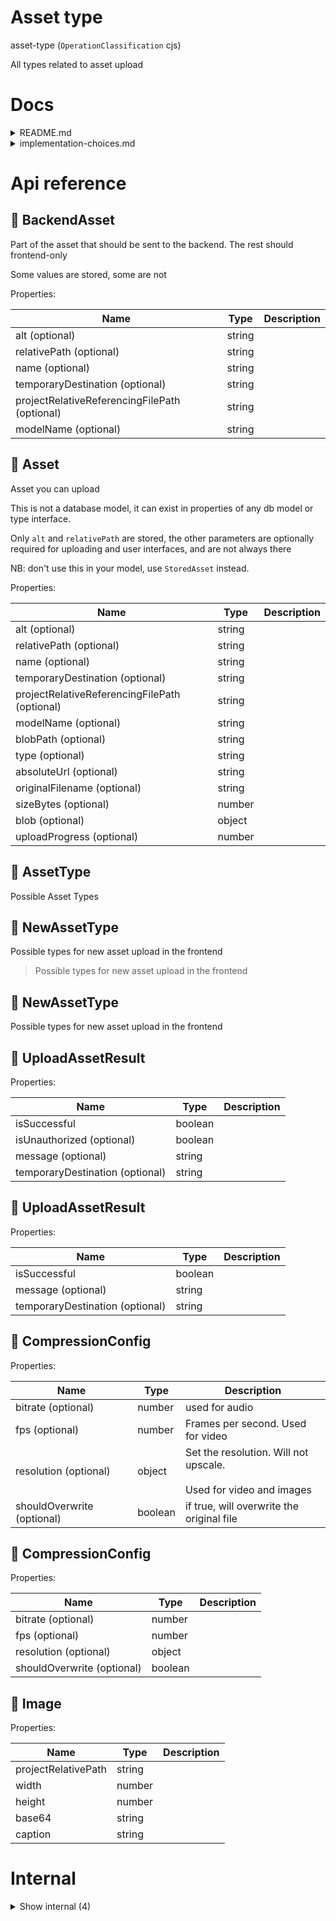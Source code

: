 # Asset type

asset-type (`OperationClassification` cjs)

All types related to asset upload




# Docs

<details><summary>README.md</summary>
    
  Support different UX's for file uploading

- Audio recording (to mp3)
- Camera (to png)
- Video recording (to mp4)
- Audio upload in multiple formats (with conversion to mp3)
- Image upload in multiple formats (with conversion to png)
- File upload of any other file for download (pdf, docx, xlsx, csv, etc.)
- An alt text should always be able to be provided.
- A thumbnail should always be generated and stored in the same place.
- Uploading multiple files at once should be possible
- Choosing an already existing media from within King OS

Nice to have:

- Files can upload while the form is still loading, so this should be a separate endpoint
- Form should invalidate if the upload is still in progress
- Upload can be canceled or deleted after upload


### CDN

A connected CDN would be nice as well to save bandwidth and increase performance.


### Cleanup

A cleanup strategy would be great. If a model is deleted, all referenced assets should also be deleted if they are not referenced anymore. Also, when saving a `md`-file the assets that aren't referenced anymore should be removed (or moved to the global `/assets` folder). This way it is kept clean.


### conclusion

All in all, this would be a feasible way to store stuff on any SaaS product. It is quite interconnected to other things like `fs-orm`, but this is a nice Micro-SaaS in itself!

  </details>

<details><summary>implementation-choices.md</summary>
    
  # Model or no model for asset?

If we are going to work with a model, it will be hard to see what the asset is straight from the JSON since it just refers to the id. Also, the Assets are probably not going to be used anywhere else, except for in the media selector itself maybe, to find previous assets.

That is a problem however, because it will be extremely heavy and custom to search every db model for assets in there. But we need to do it anyway because if you add an asset without any ui, just by copying markdown, for example, because that will not be created in the asset model.

Hmmmm.... It's probably much easier attach it to hte model. Only objection would be performance. Let's try it first. Another good reason to attach it to the model directly is that you don't have any problems when accessing assets. it's completely authorized because the model you are accessing is authorized. You cannot access assets for models that you don't have access to.

Allright.... let's try without model.


### Implementation for progress for uploading

After some research, I came to the conclusion it's great to have upload progress for file upload.

Fetch has been trying to support ReadableStream, but it seems that it's not completely adopted yet, and also may never happen completely: https://github.com/whatwg/fetch/issues/1438

There are other ways though to show progress. It can be done with `axios`, but that would create a new dependency. As you can see here: https://stackoverflow.com/a/69400632, it seems that maybe the old fashioned and broadly supported `XMLHttpRequest` can easily do this. So why try to use any libraries or new stuff? Not needed....

  </details>

# Api reference

## 🔹 BackendAsset

Part of the asset that should be sent to the backend. The rest should frontend-only

Some values are stored, some are not





Properties: 

 | Name | Type | Description |
|---|---|---|
| alt (optional) | string |  |
| relativePath (optional) | string |  |
| name (optional) | string |  |
| temporaryDestination (optional) | string |  |
| projectRelativeReferencingFilePath (optional) | string |  |
| modelName (optional) | string |  |



## 🔹 Asset

Asset you can upload

This is not a database model, it can exist in properties of any db model or type interface.

Only `alt` and `relativePath` are stored, the other parameters are optionally required for uploading and user interfaces, and are not always there

NB: don't use this in your model, use `StoredAsset` instead.





Properties: 

 | Name | Type | Description |
|---|---|---|
| alt (optional) | string |  |
| relativePath (optional) | string |  |
| name (optional) | string |  |
| temporaryDestination (optional) | string |  |
| projectRelativeReferencingFilePath (optional) | string |  |
| modelName (optional) | string |  |
| blobPath (optional) | string |  |
| type (optional) | string |  |
| absoluteUrl (optional) | string |  |
| originalFilename (optional) | string |  |
| sizeBytes (optional) | number |  |
| blob (optional) | object |  |
| uploadProgress (optional) | number |  |



## 🔹 AssetType

Possible Asset Types








## 🔹 NewAssetType

Possible types for new asset upload in the frontend



> Possible types for new asset upload in the frontend




## 🔹 NewAssetType

Possible types for new asset upload in the frontend








## 🔹 UploadAssetResult

Properties: 

 | Name | Type | Description |
|---|---|---|
| isSuccessful  | boolean |  |
| isUnauthorized (optional) | boolean |  |
| message (optional) | string |  |
| temporaryDestination (optional) | string |  |



## 🔹 UploadAssetResult

Properties: 

 | Name | Type | Description |
|---|---|---|
| isSuccessful  | boolean |  |
| message (optional) | string |  |
| temporaryDestination (optional) | string |  |



## 🔹 CompressionConfig

Properties: 

 | Name | Type | Description |
|---|---|---|
| bitrate (optional) | number | used for audio |
| fps (optional) | number | Frames per second. Used for video |
| resolution (optional) | object | Set the resolution. Will not upscale.<br /><br />Used for video and images |
| shouldOverwrite (optional) | boolean | if true, will overwrite the original file |



## 🔹 CompressionConfig

Properties: 

 | Name | Type | Description |
|---|---|---|
| bitrate (optional) | number |  |
| fps (optional) | number |  |
| resolution (optional) | object |  |
| shouldOverwrite (optional) | boolean |  |



## 🔹 Image

Properties: 

 | Name | Type | Description |
|---|---|---|
| projectRelativePath  | string |  |
| width  | number |  |
| height  | number |  |
| base64  | string |  |
| caption  | string |  |


# Internal

<details><summary>Show internal (4)</summary>
    
  # 🔹 CompressionOption

CompressionOption should be able to be applied on the model parameter through frontmatter

- default (default option): Default King OS wide compression. User can make customize it within a sensible limit
- none: no compression applied by default (user can optionally compress it)
- high: compressed bigtime by default (user cannot make it be compressed less)
- low: compressed just a little (user cannot make it be compressed less, but can optionally compress it more)



> CompressionOption should be able to be applied on the model parameter through frontmatter<br /><br />- default (default option): Default King OS wide compression. User can make customize it within a sensible limit<br />- none: no compression applied by default (user can optionally compress it)<br />- high: compressed bigtime by default (user cannot make it be compressed less)<br />- low: compressed just a little (user cannot make it be compressed less, but can optionally compress it more)




## 🔹 CompressionOption

CompressionOption should be able to be applied on the model parameter through frontmatter

- default (default option): Default OS wide compression. User can make customize it within a logical limit
- none: no compression applied by default (user can optionally compress it)
- high: compressed bigtime by default (user cannot make it be compressed less)
- low: compressed just a little (user cannot make it be compressed less, but can optionally compress it more)








## 🔹 UploadAssetBody

NB: other things like alt, final destination etc, should not be sent with the upload, but instead with the function



> NB: other things like alt, final destination etc, should not be sent with the upload, but instead with the function

Properties: 

 | Name | Type | Description |
|---|---|---|
| authToken (optional) | string |  |



## 🔹 UploadAssetBody

NB: other things like alt, final destination etc, should not be sent with the upload, but instead with the function





Properties: 

 | Name | Type | Description |
|---|---|---|
| authToken (optional) | string |  |

  </details>

